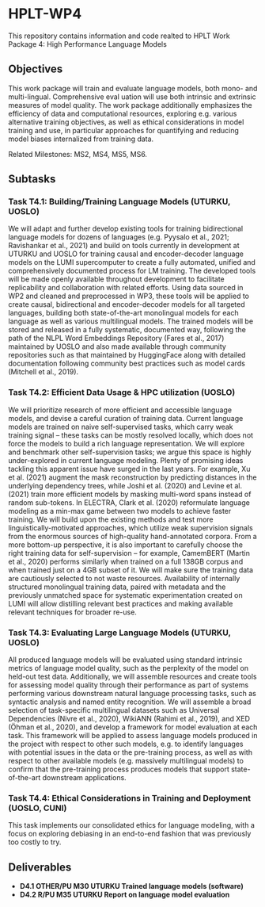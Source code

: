 # HPLT-WP4

This repository contains information and code realted to HPLT Work Package 4: High Performance Language Models

## Objectives

This work package will train and evaluate language models, both mono- and multi-lingual. Comprehensive eval uation will use both intrinsic and extrinsic measures of model quality. The work package additionally emphasizes the efficiency of data and computational resources, exploring e.g. various alternative training objectives, as well as ethical considerations in model training and use, in particular approaches for quantifying and reducing model biases internalized from training data.

Related Milestones: MS2, MS4, MS5, MS6.

## Subtasks

### Task T4.1: Building/Training Language Models (UTURKU, UOSLO) 

We will adapt and further develop existing tools for training bidirectional language models for dozens of languages (e.g. Pyysalo et al., 2021; Ravishankar et al., 2021) and build on tools currently in development at UTURKU and UOSLO for training causal and encoder-decoder language models on the LUMI supercomputer to create a fully automated, unified and comprehensively documented process for LM training. The developed tools will be made openly available throughout development to facilitate replicability and collaboration with related efforts. Using data sourced in WP2 and cleaned and preprocessed in WP3, these tools will be applied to create causal, bidirectional and encoder-decoder models for all targeted languages, building both state-of-the-art monolingual models for each language as well as various multilingual models. The trained models will be stored and released in a fully systematic, documented way, following the path of the NLPL Word Embeddings Repository (Fares et al., 2017) maintained by UOSLO and also made available through community repositories such as that maintained by HuggingFace along with detailed documentation following community best practices such as model cards (Mitchell et al., 2019).

### Task T4.2: Efficient Data Usage & HPC utilization (UOSLO)

We will prioritize research of more efficient and accessible language models, and devise a careful curation of training data. Current language models are trained on naive self-supervised tasks, which carry weak training signal – these tasks can be mostly resolved
locally, which does not force the models to build a rich language representation. We will explore and benchmark other self-supervision tasks; we argue this space is highly under-explored in current language modeling. Plenty of promising ideas tackling this apparent issue have surged in the last years. For example, Xu et al. (2021) augment the mask reconstruction by predicting distances in the underlying dependency trees, while Joshi et al. (2020) and Levine et al. (2021) train more efficient models by masking multi-word spans instead of random sub-tokens. In ELECTRA, Clark et al. (2020) reformulate language modeling as a min-max game between two models to achieve faster training. We will build upon the existing methods and test more linguistically-motivated approaches, which utilize weak supervision signals from the enormous sources of high-quality hand-annotated corpora. From a more bottom-up perspective, it is also important to carefully choose the right training data for self-supervision – for example, CamemBERT (Martin et al., 2020) performs similarly when trained on a full 138GB corpus and when trained just on a 4GB subset of it. We will make sure the training data are cautiously selected to not waste resources. Availability of internally structured monolingual training data, paired with metadata and the previously unmatched space for systematic experimentation created on LUMI will allow distilling relevant best practices and making available relevant techniques for broader re-use.

### Task T4.3: Evaluating Large Language Models (UTURKU, UOSLO)

All produced language models will be evaluated using standard intrinsic metrics of language model quality, such as the perplexity of the model on held-out test data. Additionally, we will assemble resources and create tools for assessing model quality through
their performance as part of systems performing various downstream natural language processing tasks, such as syntactic analysis and named entity recognition. We will assemble a broad selection of task-specific multilingual datasets such as Universal Dependencies (Nivre et al., 2020), WikiANN (Rahimi et al., 2019), and XED (Öhman et al., 2020), and develop a framework for model evaluation at each task. This framework will be applied to assess language models produced in the project with respect to other such models, e.g. to identify languages with potential issues in the data or the pre-training process, as well as with respect to other available models (e.g. massively multilingual models) to confirm that the pre-training process produces models that support state-of-the-art downstream applications.

### Task T4.4: Ethical Considerations in Training and Deployment (UOSLO, CUNI)

This task implements our consolidated ethics for language modeling, with a focus on exploring debiasing in an end-to-end fashion that was previously too costly to try.

## Deliverables

- **D4.1 OTHER/PU M30 UTURKU Trained language models (software)**
- **D4.2 R/PU M35 UTURKU Report on language model evaluation**

